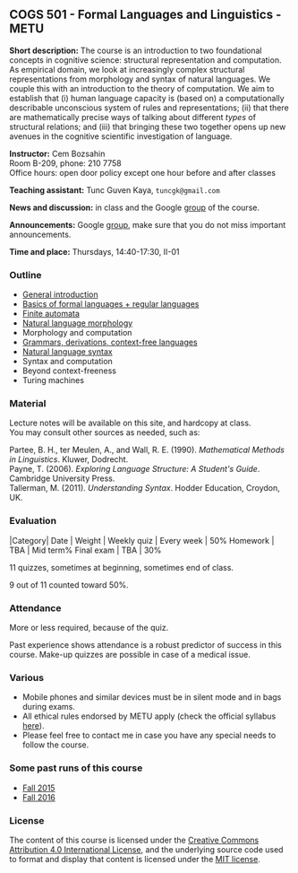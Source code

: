 COGS 501 - Formal Languages and Linguistics - METU 
-------------------------------------------------------

**Short description:** The course is an introduction to two foundational concepts in cognitive science: structural representation and computation. As empirical domain, we look at increasingly complex structural representations from morphology and syntax of natural languages. We couple this with an introduction to the theory of computation. We aim to establish that (i) human language capacity is (based on) a computationally describable unconscious system of rules and representations; (ii) that there are mathematically precise ways of talking about different *types* of structural relations; and (iii) that bringing these two together opens up new avenues in the cognitive scientific investigation of language.

**Instructor:** Cem Bozsahin  
 Room B-209, phone: 210 7758  
 Office hours: open door policy except one hour before and after classes

**Teaching assistant:** Tunc Guven Kaya, `tuncgk@gmail.com`

**News and discussion:** in class and the Google
[group](https://groups.google.com/forum/#!forum/metu-cogs-501-linguistics-and-formal-languages)
of the course. 

**Announcements:** Google [group](https://groups.google.com/forum/#!forum/metu-cogs-501-linguistics-and-formal-languages), make sure that you do not miss important announcements.

**Time and place:** Thursdays, 14:40-17:30, II-01

### Outline

- [General introduction](https://github.com/umutozge/cogs501/blob/master/notes/00_cogs501-general-introduction.pdf)
- [Basics of formal languages + regular languages](https://github.com/umutozge/cogs501/blob/master/notes/01_cogs501-regular-languages.pdf)
- [Finite automata](https://github.com/umutozge/cogs501/blob/master/notes/02_cogs501-finite-automata.pdf)
- [Natural language morphology](https://github.com/umutozge/cogs501/blob/master/notes/03_cogs501-morphology.pdf)
- Morphology and computation
- [Grammars, derivations, context-free languages](https://github.com/umutozge/cogs501/blob/master/notes/04_cogs501-context-free-languages.pdf)
- [Natural language syntax](https://github.com/umutozge/cogs501/blob/master/notes/05_cogs501-syntax.pdf)
- Syntax and computation
- Beyond context-freeness
- Turing machines   

### Material

Lecture notes will be available on this site, and hardcopy at class.  
You may consult other sources as needed, such as: 

Partee, B. H., ter Meulen, A., and Wall, R. E. (1990). *Mathematical Methods in Linguistics*. Kluwer, Dodrecht.  
Payne, T. (2006). *Exploring Language Structure: A Student's Guide*.  Cambridge University Press.  
Tallerman, M. (2011). *Understanding Syntax*. Hodder Education, Croydon, UK.  


### Evaluation

|Category| Date | Weight |
Weekly quiz | Every week | 50% 
Homework  | TBA | Mid term%
Final exam | TBA | 30%

11 quizzes, sometimes at beginning, sometimes end of class.

9 out of 11 counted toward 50%.

### Attendance

More or less required, because of the quiz.

Past experience shows attendance is a robust
predictor of success in this course. Make-up quizzes are possible in case of a
medical issue.  

### Various

- Mobile phones and similar devices must be in silent mode and in bags during
  exams.
- All ethical rules endorsed by METU apply (check the official syllabus
  [here](https://odtusyllabus.metu.edu.tr/)).
- Please feel free to contact me in case you have any special needs to follow
  the course.

### Some past runs of this course

- [Fall 2015](http://users.metu.edu.tr/umozge/cr/cogs501Fall2015/)
- [Fall 2016](http://users.metu.edu.tr/umozge/cr/cogs501Fall2016/)

### License

The content of this course is licensed under the [Creative Commons Attribution 4.0 International License](https://creativecommons.org/licenses/by/4.0/), and the underlying source code used to format and display that content is licensed under the [MIT license](http://opensource.org/licenses/mit-license.php).
